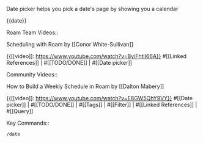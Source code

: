 Date picker helps you pick a date's page by showing you a calendar

{{date}}

Roam Team Videos::

Scheduling with Roam by [[Conor White-Sullivan]]

{{[[video]]: https://www.youtube.com/watch?v=ByiFhtlI66A}}
#[[Linked References]] | #[[TODO/DONE]] | #[[Date picker]]

Community Videos::

How to Build a Weekly Schedule in Roam by [[Dalton Mabery]]

{{[[video]]: https://www.youtube.com/watch?v=E8GW5QhY9VY}}
#[[Date picker]] | #[[TODO/DONE]] | #[[Tags]] | #[[Filter]] | #[[Linked References]] | #[[Query]]

Key Commands::

`/date`

